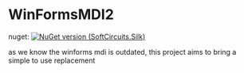 # WinFormsMDI2
nuget: [![NuGet version (SoftCircuits.Silk)](https://img.shields.io/nuget/v/WinFormsMDI2.svg?style=flat-square)](https://www.nuget.org/packages/WinFormsMDI2/)

as we know the winforms mdi is outdated, this project aims to bring a simple to use replacement
